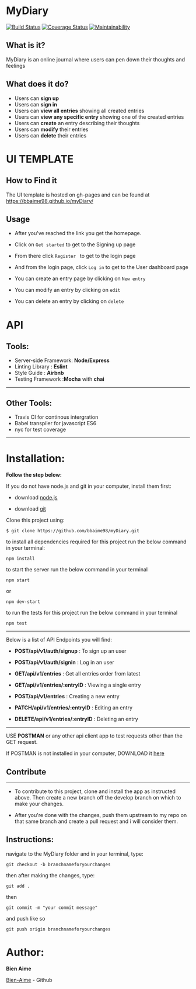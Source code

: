 # MyDiary

[![Build Status](https://www.travis-ci.com/bbaime98/myDiary.svg?branch=develop)](https://www.travis-ci.com/bbaime98/myDiary)
[![Coverage Status](https://coveralls.io/repos/github/bbaime98/myDiary/badge.svg)](https://coveralls.io/github/bbaime98/myDiary)
[![Maintainability](https://api.codeclimate.com/v1/badges/96b06082c70299a2c5ce/maintainability)](https://codeclimate.com/github/bbaime98/myDiary/maintainability)

## What is it?

MyDiary is an online journal where users can pen down their thoughts and feelings


## What does it do?

- Users can **sign up**
- Users can **sign in**
- Users can **view all entries** showing all created entries
- Users can **view any specific entry** showing one of the created entries
- Users can **create** an entry describing their thoughts
- Users can **modify** their entries
- Users can **delete** their entries

# UI TEMPLATE

## How to Find it

The UI template is hosted on gh-pages and can be found at https://bbaime98.github.io/myDiary/

## Usage

- After you've reached the link you get the homepage.
- Click on `Get started` to get to the Signing up page
- From there click `Register ` to get to the login page

- And from the login page, click `Log in` to get to the User dashboard page

- You can create an entry page by clicking on `New entry`

- You can modify an entry  by clicking on `edit`

- You can delete an entry  by clicking on `delete`



# API

## Tools:

- Server-side Framework: **Node/Express**
- Linting Library : **Eslint**
- Style Guide : **Airbnb**
- Testing Framework :**Mocha** with **chai**

---

## Other Tools:

- Travis CI for continous intergration
- Babel transpiler for javascript ES6
- nyc for test coverage

---

# Installation:

**Follow the step below:**

If you do not have node.js and git in your computer, install them first:

- download [node.js](https://nodejs.org/en/download/)

- download [git](https://git-scm.com/downloads)

Clone this project using:

```
$ git clone https://github.com/bbaime98/myDiary.git
```

to install all dependencies required for this project run the below command in your terminal:

```
npm install
```

to start the server run the below command in your terminal

```
npm start
```

or

```
npm dev-start
```

to run the tests for this project run the below command in your terminal

```
npm test
```

---

Below is a list of API Endpoints you will find:

- **POST/api/v1/auth/signup** : To sign up an user

- **POST/api/v1/auth/signin** : Log in an user

- **GET/api/v1/entries** : Get all entries order from latest

- **GET/api/v1/entries/:entryID** : Viewing a single entry

- **POST/api/v1/entries** : Creating a new entry

- **PATCH/api/v1/entries/:entryID** : Editing an entry

- **DELETE/api/v1/entries/:entryID** : Deleting an entry

---

USE **POSTMAN** or any other api client app to test requests other than the GET request.

If POSTMAN is not installed in your computer, DOWNLOAD it [here](https://www.getpostman.com/apps)

## Contribute

---

- To contribute to this project, clone and install the app as instructed above. Then create a new branch off the develop branch on which to make your changes.

- After you're done with the changes, push them upstream to my repo on that same branch and create a pull request and i will consider them.

## Instructions:

navigate to the MyDiary folder and in your terminal, type:

```
git checkout -b branchnameforyourchanges
```

then after making the changes, type:

```
git add .
```

then

```
git commit -m "your commit message"
```

and push like so

```
git push origin branchnameforyourchanges
```

# Author:

**Bien Aime**

[Bien-Aime](https://github.com/bbaime98/myDiary.git) - Github

